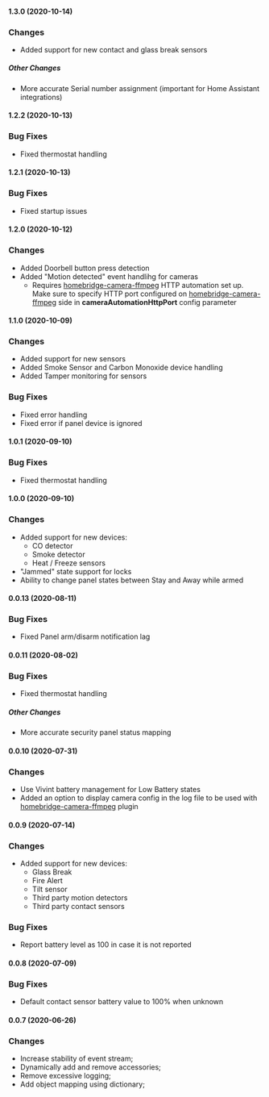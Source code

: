 #### 1.3.0 (2020-10-14)

### Changes

- Added support for new contact and glass break sensors

##### Other Changes

- More accurate Serial number assignment (important for Home Assistant integrations)

#### 1.2.2 (2020-10-13)

### Bug Fixes

- Fixed thermostat handling

#### 1.2.1 (2020-10-13)

### Bug Fixes

- Fixed startup issues

#### 1.2.0 (2020-10-12)

### Changes

- Added Doorbell button press detection 
- Added "Motion detected" event handlihg for cameras
    - Requires [homebridge-camera-ffmpeg](https://github.com/Sunoo/homebridge-camera-ffmpeg) HTTP automation set up. Make sure to specify HTTP port configured on [homebridge-camera-ffmpeg](https://github.com/Sunoo/homebridge-camera-ffmpeg) side in **cameraAutomationHttpPort** config parameter

#### 1.1.0 (2020-10-09)

### Changes

- Added support for new sensors
- Added Smoke Sensor and Carbon Monoxide device handling
- Added Tamper monitoring for sensors

### Bug Fixes
- Fixed error handling
- Fixed error if panel device is ignored

#### 1.0.1 (2020-09-10)

### Bug Fixes

- Fixed thermostat handling

#### 1.0.0 (2020-09-10)

### Changes

- Added support for new devices:
    - CO detector
    - Smoke detector
    - Heat / Freeze sensors
- "Jammed" state support for locks
- Ability to change panel states between Stay and Away while armed

#### 0.0.13 (2020-08-11)

### Bug Fixes

- Fixed Panel arm/disarm notification lag

#### 0.0.11 (2020-08-02)

### Bug Fixes

- Fixed thermostat handling

##### Other Changes

- More accurate security panel status mapping

#### 0.0.10 (2020-07-31)

### Changes

- Use Vivint battery management for Low Battery states
- Added an option to display camera config in the log file to be used with [homebridge-camera-ffmpeg](https://github.com/Sunoo/homebridge-camera-ffmpeg) plugin

#### 0.0.9 (2020-07-14)

### Changes

- Added support for new devices:
    - Glass Break
    - Fire Alert
    - Tilt sensor
    - Third party motion detectors
    - Third party contact sensors

### Bug Fixes

- Report battery level as 100 in case it is not reported

#### 0.0.8 (2020-07-09)

### Bug Fixes

- Default contact sensor battery value to 100% when unknown

#### 0.0.7 (2020-06-26)

### Changes

- Increase stability of event stream;
- Dynamically add and remove accessories;
- Remove excessive logging;
- Add object mapping using dictionary;